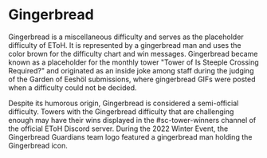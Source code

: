 # Gingerbread

Gingerbread is a miscellaneous difficulty and serves as the placeholder difficulty of EToH. It is represented by a gingerbread man and uses the color brown for the difficulty chart and win messages. Gingerbread became known as a placeholder for the monthly tower "Tower of Is Steeple Crossing Required?" and originated as an inside joke among staff during the judging of the Garden of Eeshöl submissions, where gingerbread GIFs were posted when a difficulty could not be decided.

Despite its humorous origin, Gingerbread is considered a semi-official difficulty. Towers with the Gingerbread difficulty that are challenging enough may have their wins displayed in the #sc-tower-winners channel of the official EToH Discord server. During the 2022 Winter Event, the Gingerbread Guardians team logo featured a gingerbread man holding the Gingerbread icon.